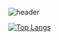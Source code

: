 ![header](https://capsule-render.vercel.app/api?type=soft&color=auto&customColorList=4&height=300&section=header&text=WASSUP%202&20render&fontSize=90&fontColor=FFFFFF)



[![Top Langs](https://github-readme-stats.vercel.app/api/top-langs/?username=jooni0227&exclude_repo=software-project_1,software_project2)](https://github.com/jooni0227/github-readme-stats)
